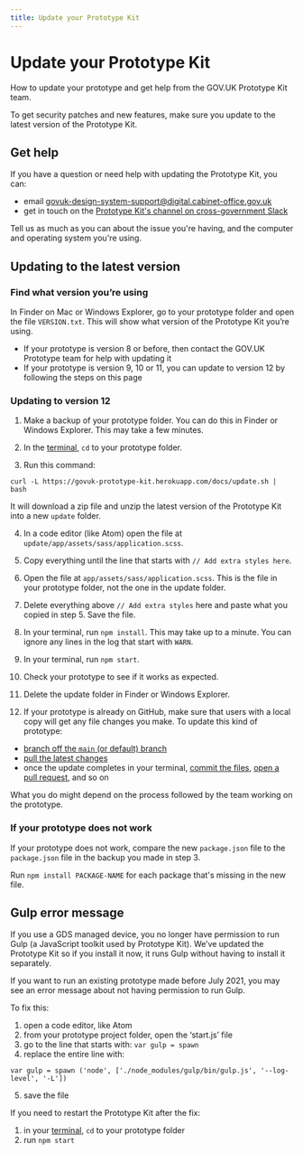 ```yaml
---
title: Update your Prototype Kit
---
```

# Update your Prototype Kit

How to update your prototype and get help from the GOV.UK Prototype Kit team.

To get security patches and new features, make sure you update to the latest version of the Prototype Kit.

## Get help

If you have a question or need help with updating the Prototype Kit, you can:

- email govuk-design-system-support@digital.cabinet-office.gov.uk
- get in touch on the [Prototype Kit's channel on cross-government Slack](https://ukgovernmentdigital.slack.com/messages/prototype-kit/)

Tell us as much as you can about the issue you're having, and the computer and operating system you're using.

## Updating to the latest version

### Find what version you’re using

In Finder on Mac or Windows Explorer, go to your prototype folder and open the file `VERSION.txt`. This will show what version of the Prototype Kit you’re using.

- If your prototype is version 8 or before, then contact the GOV.UK Prototype team for help with updating it
- If your prototype is version 9, 10 or 11, you can update to version 12 by following the steps on this page

### Updating to version 12

1. Make a backup of your prototype folder. You can do this in Finder or Windows Explorer. This may take a few minutes.

2. In the [terminal](https://govuk-prototype-kit.herokuapp.com/docs/install/requirements.md#terminal), `cd` to your prototype folder.

3. Run this command:

```
curl -L https://govuk-prototype-kit.herokuapp.com/docs/update.sh | bash
```

It will download a zip file and unzip the latest version of the Prototype Kit into a new `update` folder.

4. In a code editor (like Atom) open the file at `update/app/assets/sass/application.scss`.

5. Copy everything until the line that starts with `// Add extra styles here`.

6. Open the file at `app/assets/sass/application.scss`. This is the file in your prototype folder, not the one in the update folder.

7. Delete everything above `// Add extra styles` here and paste what you copied in step 5. Save the file.

8. In your terminal, run `npm install`. This may take up to a minute. You can ignore any lines in the log that start with `WARN`.

9. In your terminal, run `npm start`.

10. Check your prototype to see if it works as expected.

11. Delete the update folder in Finder or Windows Explorer.

12. If your prototype is already on GitHub, make sure that users with a local copy will get any file changes you make. To update this kind of prototype:

- [branch off the `main` (or default) branch](https://docs.github.com/en/desktop/contributing-and-collaborating-using-github-desktop/making-changes-in-a-branch/managing-branches)
- [pull the latest changes](https://docs.github.com/en/desktop/contributing-and-collaborating-using-github-desktop/keeping-your-local-repository-in-sync-with-github/syncing-your-branch)
- once the update completes in your terminal, [commit the files](https://github.com/git-guides/git-commit), [open a pull request](https://docs.github.com/en/pull-requests/collaborating-with-pull-requests/proposing-changes-to-your-work-with-pull-requests/creating-a-pull-request), and so on

What you do might depend on the process followed by the team working on the prototype.

### If your prototype does not work

If your prototype does not work, compare the new `package.json` file to the `package.json` file in the backup you made in step 3.

Run `npm install PACKAGE-NAME` for each package that's missing in the new file.

## Gulp error message

If you use a GDS managed device, you no longer have permission to run Gulp (a JavaScript toolkit used by Prototype Kit). We’ve updated the Prototype Kit so if you install it now, it runs Gulp without having to install it separately.

If you want to run an existing prototype made before July 2021, you may see an error message about not having permission to run Gulp.

To fix this:

1. open a code editor, like Atom
2. from your prototype project folder, open the ‘start.js’ file
3. go to the line that starts with: `var gulp = spawn`
4. replace the entire line with:

`var gulp = spawn ('node', ['./node_modules/gulp/bin/gulp.js', '--log-level', '-L'])`

5. save the file

If you need to restart the Prototype Kit after the fix:

1. in your [terminal](https://govuk-prototype-kit.herokuapp.com/docs/install/requirements.md#terminal), `cd` to your prototype folder
2. run `npm start`
